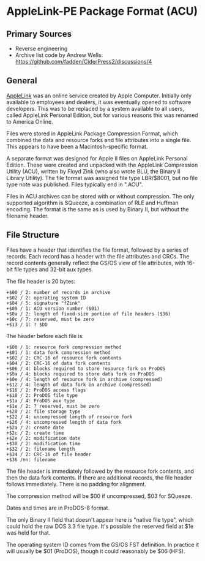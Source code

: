 # AppleLink-PE Package Format (ACU) #

## Primary Sources ##

 - Reverse engineering
 - Archive list code by Andrew Wells: https://github.com/fadden/CiderPress2/discussions/4

## General ##

[AppleLink](https://en.wikipedia.org/wiki/AppleLink) was an online service created by Apple
Computer.  Initially only available to employees and dealers, it was eventually opened to
software developers.  This was to be replaced by a system available to all users, called AppleLink
Personal Edition, but for various reasons this was renamed to America Online.

Files were stored in AppleLink Package Compression Format, which combined the data and resource
forks and file attributes into a single file.  This appears to have been a Macintosh-specific
format.

A separate format was designed for Apple II files on AppleLink Personal Edition.  These were
created and unpacked with the AppleLink Compression Utility (ACU), written by Floyd Zink (who also
wrote BLU, the Binary II Library Utility).  The file format was assigned file type LBR/$8001, but
no file type note was published.  Files typically end in ".ACU".

Files in ACU archives can be stored with or without compression.  The only supported algorithm
is SQueeze, a combination of RLE and Huffman encoding.  The format is the same as is used by
Binary II, but without the filename header.

## File Structure ##

Files have a header that identifies the file format, followed by a series of records.  Each
record has a header with the file attributes and CRCs.  The record contents generally reflect
the GS/OS view of file attributes, with 16-bit file types and 32-bit aux types.

The file header is 20 bytes:
```
+$00 / 2: number of records in archive
+$02 / 2: operating system ID
+$04 / 5: signature "fZink"
+$09 / 1: ACU version number ($01)
+$0a / 2: length of fixed-size portion of file headers ($36)
+$0c / 7: reserved, must be zero
+$13 / 1: ? $DD
```

The header before each file is:
```
+$00 / 1: resource fork compression method
+$01 / 1: data fork compression method
+$02 / 2: CRC-16 of resource fork contents
+$04 / 2: CRC-16 of data fork contents
+$06 / 4: blocks required to store resource fork on ProDOS
+$0a / 4: blocks required to store data fork on ProDOS
+$0e / 4: length of resource fork in archive (compressed)
+$12 / 4: length of data fork in archive (compressed)
+$16 / 2: ProDOS access flags
+$18 / 2: ProDOS file type
+$1a / 4: ProDOS aux type
+$1e / 2: ? reserved, must be zero
+$20 / 2: file storage type
+$22 / 4: uncompressed length of resource fork
+$26 / 4: uncompressed length of data fork
+$2a / 2: create date
+$2c / 2: create time
+$2e / 2: modification date
+$30 / 2: modification time
+$32 / 2: filename length
+$34 / 2: CRC-16 of file header
+$36 /nn: filename
```
The file header is immediately followed by the resource fork contents, and then the data fork
contents.  If there are additional records, the file header follows immediately.  There is no
padding for alignment.

The compression method will be $00 if uncompressed, $03 for SQueeze.

Dates and times are in ProDOS-8 format.

The only Binary II field that doesn't appear here is "native file type", which could hold the
raw DOS 3.3 file type.  It's possible the reserved field at $1e was held for that.

The operating system ID comes from the GS/OS FST definition.  In practice it will usually be $01
(ProDOS), though it could reasonably be $06 (HFS).
